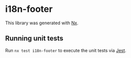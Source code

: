 # i18n-footer

This library was generated with [Nx](https://nx.dev).

## Running unit tests

Run `nx test i18n-footer` to execute the unit tests via [Jest](https://jestjs.io).
